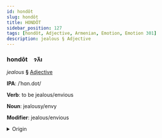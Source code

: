 ```yaml
---
id: hondôt
slug: hondôt
title: HONDÔT
sidebar_position: 127
tags: [hondôt, Adjective, Armenian, Emotion, Emotion 301]
description: jealous § Adjective
---
```


### hondôt&emsp;<span kind="abugida">ɂ̃ʌ̆ı</span>

*jealous* **§** [Adjective](../../tags/Adjective)

**IPA**: /ˈhɑn.dot/

**Verb**: to be jealous/envious

**Noun**: jealousy/envy

**Modifier**: jealous/envious

<details>
    <summary>Origin</summary>
    Armenian խանդոտ xandot [χɑnˈdot]<br/>
    <em>Armenian Language Family</em>
</details>